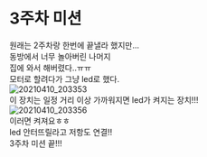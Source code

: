 3주차 미션
========
원래는 2주차랑 한번에 끝낼라 했지만...   
동방에서 너무 놀아버린 나머지   
집에 와서 해버렸다..ㅠㅠ   
모터로 할려다가 그냥 led로 했다.   
![20210410_203353](https://user-images.githubusercontent.com/81511939/114269915-6c475580-9a44-11eb-865d-01f5f6518565.jpg)   
이 장치는 일정 거리 이상 가까워지면 led가 켜지는 장치!!!   
![20210410_203356](https://user-images.githubusercontent.com/81511939/114269947-a284d500-9a44-11eb-9a74-c657bd8146dd.jpg)         
이러면 켜져요ㅎㅎ           
led 안터뜨릴라고 저항도 연결!!   
3주차 미션 끝!!!      
